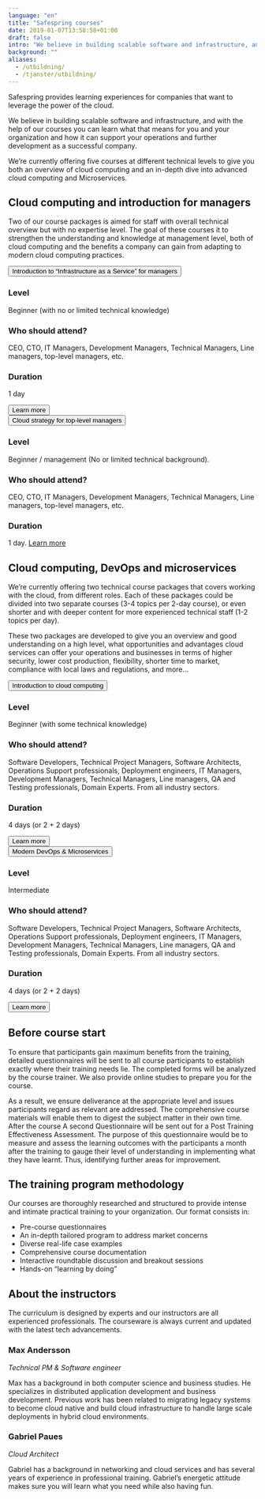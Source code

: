 ```yaml
---
language: "en"
title: "Safespring courses"
date: 2019-01-07T13:58:58+01:00
draft: false
intro: "We believe in building scalable software and infrastructure, and with the help of our courses you can learn what that means for you and your organization and how it can support your operations and further development as a successful company."
background: ""
aliases:
  - /utbildning/
  - /tjanster/utbildning/
---
```


<div class="ingress"><p>Safespring provides learning experiences for companies that want to leverage the power of the cloud.</p></div>

We believe in building scalable software and infrastructure, and with the help of our courses you can learn what that means for you and your organization and how it can support your operations and further development as a successful company.

We’re currently offering five courses at different technical levels to give you both an overview of cloud computing and an in-depth dive into advanced cloud computing and Microservices.

## Cloud computing and introduction for managers

Two of our course packages is aimed for staff with overall technical overview but with no expertise level. The goal of these courses it to strengthen the understanding and knowledge at management level, both of cloud computing and the benefits a company can gain from adapting to modern cloud computing practices.

<div class="accordion-box">
<button class="accordion">Introduction to “Infrastructure as a Service” for managers</button>
<div class="panel">
  <h3>Level</h3>
  <p>Beginner (with no or limited technical knowledge)</p>
  <h3>Who should attend? </h3>
  <p>CEO, CTO, IT Managers, Development Managers, Technical Managers, Line managers, top-level managers, etc.</p>
  <h3>Duration</h3>
  <p>1 day</p>
    <button id="button" onclick="window.location.href = '/tjanster/utbildning/introduction-to-infrastructure-as-a-service-for-managers';">Learn more</button>
</div>
</div>
<div class="accordion-box">
<button class="accordion">Cloud strategy for top-level managers</button>
<div class="panel">
  <h3>Level</h3>
  <p>Beginner / management (No or limited technical background).</p>
  <h3>Who should attend?</h3>
  <p>CEO, CTO, IT Managers, Development Managers, Technical Managers, Line managers, top-level managers, etc.</p>
  <h3>Duration</h3>
  <p>1 day.
  <a id="button" href='/tjanster/utbildning/cloud-strategy-for-top-level-managers/'>Learn more</a></p>
</div>
</div>

## Cloud computing, DevOps and microservices

We’re currently offering two technical course packages that covers working with the cloud, from different roles. Each of these packages could be divided into two separate courses (3-4 topics per 2-day course), or even shorter and with deeper content for more experienced technical staff (1-2 topics per day).

These two packages are developed to give you an overview and good understanding on a high level, what opportunities and advantages cloud services can offer your operations and businesses in terms of higher security, lower cost production, flexibility, shorter time to market, compliance with local laws and regulations, and more…

<div class="accordion-box">
<button class="accordion">Introduction to cloud computing</button>
<div class="panel">
  <h3>Level</h3>
  <p>Beginner (with some technical knowledge)</p>
  <h3>Who should attend?</h3>
  <p>Software Developers, Technical Project Managers, Software Architects, Operations Support professionals, Deployment engineers, IT Managers, Development Managers, Technical Managers, Line managers, QA and Testing professionals, Domain Experts. From all industry sectors. </p>
  <h3>Duration</h3>
  <p>4 days (or 2 + 2 days)</p>
  <button id="button" onclick="window.location.href = '/tjanster/utbildning/introduction-to-cloud-computing/';">Learn more</button>
</div>
</div>
<div class="accordion-box">
<button class="accordion">Modern DevOps & Microservices</button>
<div class="panel">
  <h3>Level</h3>
  <p>Intermediate</p>
  <h3>Who should attend?</h3>
  <p>Software Developers, Technical Project Managers, Software Architects, Operations Support professionals, Deployment engineers, IT Managers, Development Managers, Technical Managers, Line managers, QA and Testing professionals, Domain Experts. From all industry sectors. </p>
  <h3>Duration</h3>
  <p>4 days (or 2 + 2 days)</p>
  <p>
  <button id="button" onclick="window.location.href = '/tjanster/utbildning/modern-devops/';">Learn more</button>
  </p>
</div>
</div>
<!--<div class="accordion-box">
<button class="accordion">Lean Artificial Intelligence</button>
<div class="panel">
  <h3>Level</h3>
  <p>Intermediate</p>
  <h3>Who should attend?</h3>
  <p>Software Developers, Technical Project Managers, Software Architects, Operations Support professionals, Deployment engineers, IT Managers, Development Managers, Technical Managers, Line managers, QA and Testing professionals, Domain Experts. From all industry sectors. </p>
  <h3>Duration</h3>
  <p>6 weeks</p>
  <p>
  <button id="button" onclick="window.location.href = '/tjanster/utbildning/lean-ai/';">Learn more</button>
  </p>
</div>
</div>-->

## Before course start

To ensure that participants gain maximum benefits from the training, detailed questionnaires will be sent to all course participants to establish exactly where their training needs lie. The completed forms will be analyzed by the course trainer. We also provide online studies to prepare you for the course.

As a result, we ensure deliverance at the appropriate level and issues participants regard as relevant are addressed. The comprehensive course materials will enable them to digest the subject matter in their own time.
After the course
A second Questionnaire will be sent out for a Post Training Effectiveness Assessment. The purpose of this questionnaire would be to measure and assess the learning outcomes with the participants a month after the training to gauge their level of understanding in implementing what they have learnt. Thus, identifying further areas for improvement.

## The training program methodology

Our courses are thoroughly researched and structured to provide intense and intimate practical training to your organization. Our format consists in:

- Pre-course questionnaires
- An in-depth tailored program to address market concerns
- Diverse real-life case examples
- Comprehensive course documentation
- Interactive roundtable discussion and breakout sessions
- Hands-on “learning by doing”

## About the instructors

The curriculum is designed by experts and our instructors are all experienced professionals. The courseware is always current and updated with the latest tech advancements.

### Max Andersson

_Technical PM & Software engineer_

Max has a background in both computer science and business studies. He specializes in distributed application development and business development. Previous work has been related to migrating legacy systems to become cloud native and build cloud infrastructure to handle large scale deployments in hybrid cloud environments.

### Gabriel Paues

_Cloud Architect_

Gabriel has a background in networking and cloud services and has several years of experience in professional training. Gabriel’s energetic attitude makes sure you will learn what you need while also having fun.

<script>
var acc = document.getElementsByClassName("accordion");
var i;

for (i = 0; i < acc.length; i++) {
  acc[i].addEventListener("click", function() {
    this.classList.toggle("active-utbildning");
    var panel = this.nextElementSibling;
    if (panel.style.maxHeight) {
      panel.style.maxHeight = null;
    } else {
      panel.style.maxHeight = panel.scrollHeight + "px";
    }
  });
}
</script>
